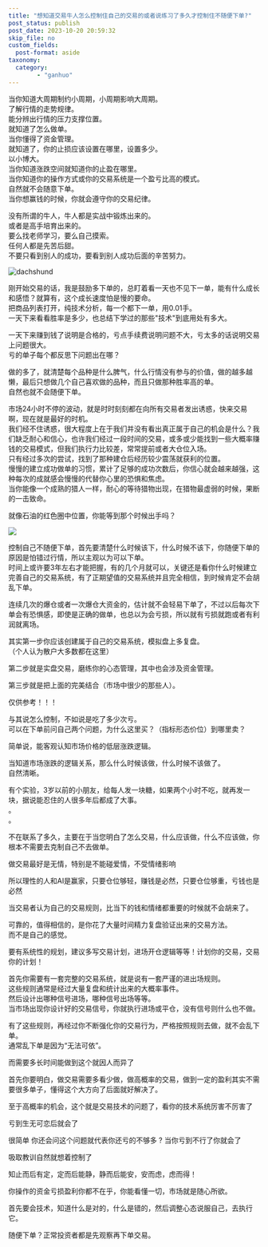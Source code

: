 ```yaml
---
title: "想知道交易牛人怎么控制住自己的交易的或者说练习了多久才控制住不随便下单?"
post_status: publish
post_date: 2023-10-20 20:59:32
skip_file: no
custom_fields: 
  post-format: aside
taxonomy:
  category:
        - "ganhuo"
---
```


当你知道大周期制约小周期，小周期影响大周期。  
了解行情的走势规律。  
能分辨出行情的压力支撑位置。  
就知道了怎么做单。  
当你懂得了资金管理。  
就知道了，你的止损应该设置在哪里，设置多少。  
以小博大。  
当你知道涨跌空间就知道你的止盈在哪里。  
当你知道你的操作方式或你的交易系统是一个盈亏比高的模式。  
自然就不会随意下单。  
当你想赢钱的时候，你就会遵守你的交易纪律。

没有所谓的牛人，牛人都是实战中锻炼出来的。  
或者是高手培育出来的。  
要么找老师学习，要么自己摸索。  
任何人都是先苦后甜。  
不要只看到别人的成功，要看到别人成功后面的辛苦努力。

![dachshund](https://cdn.fendou.la/funstoutiao/2020/11/143108958.jpg)

刚开始交易的话，我是鼓励多下单的，总盯着看一天也不见下一单，能有什么成长和感悟？就算有，这个成长速度怕是慢的要命。  
把商品列表打开，纯技术分析，每一个都下一单，用0.01手。  
一天下来看看胜率是多少，也总结下学过的那些"技术"到底用处有多大。

一天下来赚到钱了说明是合格的，亏点手续费说明问题不大，亏太多的话说明交易上问题很大。  
亏的单子每个都反思下问题出在哪？

做的多了，就清楚每个品种是什么脾气，什么行情没有参与的价值，做的越多越懒，最后只想做几个自己喜欢做的品种，而且只做那种胜率高的单。  
自然也就不会随便下单。

市场24小时不停的波动，就是时时刻刻都在向所有交易者发出诱惑，快来交易啊，现在就是最好的时机。  
我们经不住诱惑，很大程度上在于我们并没有看出真正属于自己的机会是什么？我们缺乏耐心和信心，也许我们经过一段时间的交易，或多或少能找到一些大概率赚钱的交易模式，但我们执行力比较差，常常提前或者大仓位入场。  
只有经过多次的尝试，找到了那种建仓后经历较少震荡就获利的位置。  
慢慢的建立成功做单的习惯，累计了足够的成功次数后，你信心就会越来越强，这种每次的成就感会慢慢的代替你心里的恐惧和焦虑。  
当你能像一个成熟的猎人一样，耐心的等待猎物出现，在猎物最虚弱的时候，果断的一击致命。

就像石油的红色圈中位置，你能等到那个时候出手吗？

![](https://cdn.fendou.la/funstoutiao/2020/11/062350020.jpg)

控制自己不随便下单，首先要清楚什么时候该下，什么时候不该下，你随便下单的原因是怕错过行情，所以主观以为可以下单。  
时间上或许要3年左右才能把握，有的几个月就可以，关键还是看你什么时候建立完善自己的交易系统，有了正期望值的交易系统并且完全相信，到时候肯定不会胡乱下单。

连续几次的爆仓或者一次爆仓大资金的，估计就不会轻易下单了，不过以后每次下单会有恐惧感，即使是正确的做单，也总以为会亏损，所以就有亏损就跑或者有利润就离场。

其实第一步你应该创建属于自己的交易系统，模拟盘上多复盘。  
（个人认为散户大多数都在这里）

第二步就是实盘交易，磨练你的心态管理，其中也会涉及资金管理。

第三步就是把上面的完美结合（市场中很少的那些人）。

仅供参考！！！

与其说怎么控制，不如说是吃了多少次亏。  
可以在下单前问自己两个问题，为什么这里买？（指标形态价位）到哪里卖？

简单说，能客观认知市场价格的低层涨跌逻辑。

当知道市场涨跌的逻辑关系，那么什么时候该做，什么时候不该做了。  
自然清晰。

有个实验，3岁以前的小朋友，给每人发一块糖，如果两个小时不吃，就再发一块，据说能忍住的人很多年后都成了大事。  
。  
。

不在联系了多久，主要在于当您明白了怎么交易，什么应该做，什么不应该做，你根本不需要去克制自己不去做单。

做交易最好是无情，特别是不能碰爱情，不受情绪影响

所以理性的人和AI是赢家，只要仓位够轻，赚钱是必然，只要仓位够重，亏钱也是必然

当交易者认为自己的交易规则，比当下的钱和情绪都重要的时候就不会胡来了。

可靠的，值得相信的，是你花了大量时间精力复盘验证出来的交易方法。  
而不是自己的感觉。

要有系统性的规划，建议多写交易计划，进场开仓逻辑等等！计划你的交易，交易你的计划！

首先你需要有一套完整的交易系统，就是说有一套严谨的进出场规则。  
这些规则通常是经过大量复盘和统计出来的大概率事件。  
然后设计出哪种信号进场，哪种信号出场等等。  
当市场出现你设计好的交易信号，你就执行进场或平仓，没有信号则什么也不做。

有了这些规则，再经过你不断强化你的交易行为，严格按照规则去做，就不会乱下单。  
通常乱下单是因为“无法可依”。

而需要多长时间能做到这个就因人而异了

首先你要明白，做交易需要多看少做，做高概率的交易，做到一定的盈利其实不需要很多单子，懂得这个大方向了后面就好解决了。

至于高概率的机会，这个就是交易技术的问题了，看你的技术系统厉害不厉害了

亏到生无可恋后就会了

很简单 你还会问这个问题就代表你还亏的不够多 ? 当你亏到不行了你就会了

吸取教训自然就想着控制了

知止而后有定，定而后能静，静而后能安，安而虑，虑而得！

你操作的资金亏损盈利你都不在乎，你能看懂一切，市场就是随心所欲。

首先要会技术，知道什么是对的，什么是错的，然后调整心态说服自己，去执行它。

随便下单？正常投资者都是先观察再下单交易。
